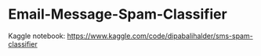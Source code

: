 # Email-Message-Spam-Classifier

Kaggle notebook: https://www.kaggle.com/code/dipabalihalder/sms-spam-classifier
